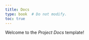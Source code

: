 ```yaml
---
title: Docs
type: book  # Do not modify.
toc: true
---
```


Welcome to the _Project Docs_ template!
